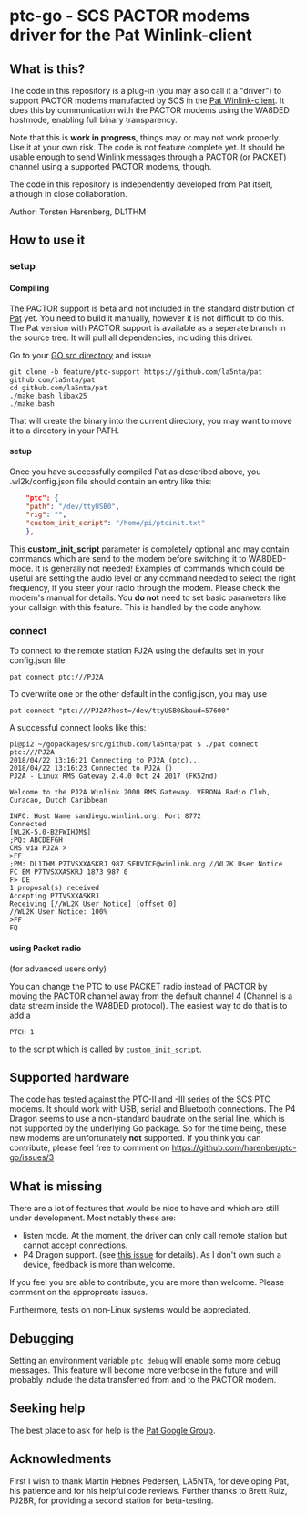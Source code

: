 # ptc-go - SCS PACTOR modems driver for the Pat Winlink-client

## What is this?

The code in this repository is a plug-in (you may also call it a
"driver") to support PACTOR modems manufacted by SCS in the
[Pat Winlink-client](http://getpat.io/). It does this by communication
with the PACTOR modems using the WA8DED hostmode, enabling full binary transparency.

Note that this is **work in progress**, things may or may not work
properly. Use it at your own risk. The code is not feature complete yet. It should
be usable enough to send Winlink messages through a PACTOR (or PACKET)
channel using a supported PACTOR modems, though.

The code in this repository is independently developed from Pat
itself, although in close collaboration.

Author: Torsten Harenberg, DL1THM

## How to use it

### setup

#### Compiling


The PACTOR support is beta and not included in the standard distribution of [Pat](http://getpat.io) yet. 
You need to build it manually, however it is not difficult to do this. The Pat version with PACTOR support is
available as a seperate branch in the source tree. It will pull all dependencies, including this driver.

Go to your [GO src directory](https://golang.org/doc/code.html#Workspaces) and issue

```
git clone -b feature/ptc-support https://github.com/la5nta/pat github.com/la5nta/pat
cd github.com/la5nta/pat
./make.bash libax25
./make.bash
```

That will create the binary into the current directory, you may want to move it to a directory in your PATH.

#### setup

Once you have successfully compiled Pat as described above, you .wl2k/config.json file should contain an entry like this:

```json
	"ptc": {
	"path": "/dev/ttyUSB0",
	"rig": "",
	"custom_init_script": "/home/pi/ptcinit.txt"
	},
```

This __custom_init_script__ parameter is completely optional and may
contain commands which are send to the modem before switching it to
WA8DED-mode. It is generally not needed! Examples of commands which
could be useful are setting the audio level or any command needed to
select the right frequency, if you steer your radio through the
modem. Please check the modem's manual for details. You **do not**
need to set basic parameters like your callsign with this
feature. This is handled by the code anyhow.

### connect

To connect to the remote station PJ2A using the defaults set in your
config.json file

```
pat connect ptc:///PJ2A
```

To overwrite one or the other default in the config.json, you may use

```
pat connect "ptc:///PJ2A?host=/dev/ttyUSB0&baud=57600"
```

A successful connect looks like this:

```
pi@pi2 ~/gopackages/src/github.com/la5nta/pat $ ./pat connect ptc:///PJ2A
2018/04/22 13:16:21 Connecting to PJ2A (ptc)...
2018/04/22 13:16:23 Connected to PJ2A ()
PJ2A - Linux RMS Gateway 2.4.0 Oct 24 2017 (FK52nd)

Welcome to the PJ2A Winlink 2000 RMS Gateway. VERONA Radio Club, Curacao, Dutch Caribbean
 
INFO: Host Name sandiego.winlink.org, Port 8772
Connected
[WL2K-5.0-B2FWIHJM$]
;PQ: ABCDEFGH
CMS via PJ2A >
>FF
;PM: DL1THM P7TVSXXASKRJ 987 SERVICE@winlink.org //WL2K User Notice
FC EM P7TVSXXASKRJ 1873 987 0
F> DE
1 proposal(s) received
Accepting P7TVSXXASKRJ
Receiving [//WL2K User Notice] [offset 0]
//WL2K User Notice: 100%
>FF
FQ
```

#### using Packet radio

(for advanced users only)

You can change the PTC to use PACKET radio instead of PACTOR by moving
the PACTOR channel away from the default channel 4 (Channel is a data
stream inside the WA8DED protocol). The easiest way to do that is to
add a

```
PTCH 1
```

to the script which is called by `custom_init_script`. 

## Supported hardware

The code has tested against the PTC-II and -III series of the SCS PTC
modems. It should work with USB, serial and Bluetooth connections. The
P4 Dragon seems to use a non-standard baudrate on the serial line,
which is not supported by the underlying Go package. So for the time
being, these new modems are unfortunately **not** supported. If you
think you can contribute, please feel free to comment on https://github.com/harenber/ptc-go/issues/3

## What is missing

There are a lot of features that would be nice to have and which are
still under development. Most notably these are:

* listen mode. At the moment, the driver can only call remote station but cannot accept connections. 
* P4 Dragon support. (see [this issue](https://github.com/harenber/ptc-go/issues/3) for details). As I don't own such a device, feedback is more than welcome.

If you feel you are able to contribute, you are more than
welcome. Please comment on the appropreate issues.

Furthermore, tests on non-Linux systems would be appreciated.

## Debugging

Setting an environment variable `ptc_debug` will enable some more
debug messages. This feature will become more verbose in the future
and will probably include the data transferred from and to the PACTOR modem.

## Seeking help

The best place to ask for help is the
[Pat Google Group](https://groups.google.com/forum/#!forum/pat-users).

## Acknowledments

First I wish to thank Martin Hebnes Pedersen, LA5NTA, for developing
Pat, his patience and for his helpful code reviews. Further thanks to
Brett Ruiz, PJ2BR, for providing a second station for beta-testing.
